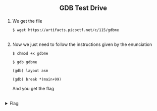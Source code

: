 ## <p style="text-align: center;">GDB Test Drive</p>

<ol>
    <li>
    We get the file

    $ wget https://artifacts.picoctf.net/c/115/gdbme
</li>
<br/>
    <li>
    Now we just need to follow the instructions given by the enunciation

    $ chmod +x gdbme

    $ gdb gdbme

    (gdb) layout asm

    (gdb) break *(main+99)
</li>
And you get the flag
</ol>
<br/>
<details>
    <summary> Flag </summary>
    
    picoCTF{d3bugg3r_dr1v3_197c378a}
</details>